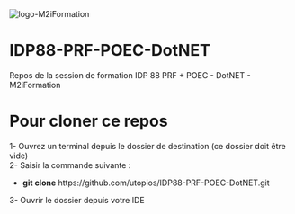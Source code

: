 <img src="https://pbs.twimg.com/profile_images/1227195181897854977/Fi6u7gpY_400x400.jpg" alt="logo-M2iFormation" style="{margin-left:auto;margin-right:auto;}"/>

# IDP88-PRF-POEC-DotNET
Repos de la session de formation IDP 88 PRF + POEC - DotNET  -  M2iFormation

# Pour cloner ce repos
1- Ouvrez un terminal depuis le dossier de destination (ce dossier doit être vide) <br>
2- Saisir la commande suivante :
<ul><li><b> git clone</b> https://github.com/utopios/IDP88-PRF-POEC-DotNET.git </li></ul>

3- Ouvrir le dossier depuis votre IDE
